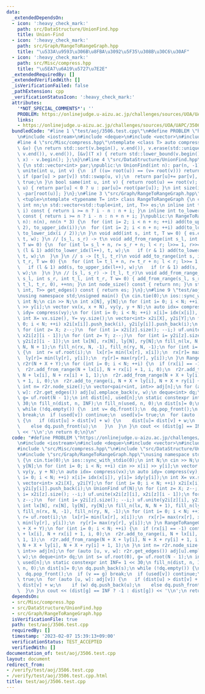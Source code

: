 ```yaml
---
data:
  _extendedDependsOn:
  - icon: ':heavy_check_mark:'
    path: src/DataStructure/UnionFind.hpp
    title: Union-Find
  - icon: ':heavy_check_mark:'
    path: src/Graph/RangeToRangeGraph.hpp
    title: "\u533A\u9593\u306B\u8FBA\u3092\u5F35\u308B\u30C6\u30AF"
  - icon: ':heavy_check_mark:'
    path: src/Misc/compress.hpp
    title: "\u5EA7\u6A19\u5727\u7E2E"
  _extendedRequiredBy: []
  _extendedVerifiedWith: []
  _isVerificationFailed: false
  _pathExtension: cpp
  _verificationStatusIcon: ':heavy_check_mark:'
  attributes:
    '*NOT_SPECIAL_COMMENTS*': ''
    PROBLEM: https://onlinejudge.u-aizu.ac.jp/challenges/sources/UOA/UAPC/3506
    links:
    - https://onlinejudge.u-aizu.ac.jp/challenges/sources/UOA/UAPC/3506
  bundledCode: "#line 1 \"test/aoj/3506.test.cpp\"\n#define PROBLEM \"https://onlinejudge.u-aizu.ac.jp/challenges/sources/UOA/UAPC/3506\"\
    \n#include <iostream>\n#include <deque>\n#include <vector>\n#include <algorithm>\n\
    #line 4 \"src/Misc/compress.hpp\"\ntemplate <class T> auto compress(std::vector<T>\
    \ &v) {\n return std::sort(v.begin(), v.end()), v.erase(std::unique(v.begin(),\
    \ v.end()), v.end()), [&v](T x) { return std::lower_bound(v.begin(), v.end(),\
    \ x) - v.begin(); };\n}\n#line 4 \"src/DataStructure/UnionFind.hpp\"\nclass UnionFind\
    \ {\n std::vector<int> par;\npublic:\n UnionFind(int n): par(n, -1) {}\n bool\
    \ unite(int u, int v) {\n  if ((u= root(u)) == (v= root(v))) return false;\n \
    \ if (par[u] > par[v]) std::swap(u, v);\n  return par[u]+= par[v], par[v]= u,\
    \ true;\n }\n bool same(int u, int v) { return root(u) == root(v); }\n int root(int\
    \ u) { return par[u] < 0 ? u : par[u]= root(par[u]); }\n int size(int u) { return\
    \ -par[root(u)]; }\n};\n#line 3 \"src/Graph/RangeToRangeGraph.hpp\"\n#include\
    \ <tuple>\ntemplate <typename T= int> class RangeToRangeGraph {\n const int n;\n\
    \ int nn;\n std::vector<std::tuple<int, int, T>> es;\n inline int to_upper_idx(int\
    \ i) const { return i >= n ? i - n : n + i; }\n inline int to_lower_idx(int i)\
    \ const { return i >= n ? i - n : n + n + i; }\npublic:\n RangeToRangeGraph(int\
    \ n): n(n), nn(n * 3) {\n  for (int i= 2; i < n + n; ++i) add(to_upper_idx(i /\
    \ 2), to_upper_idx(i));\n  for (int i= 2; i < n + n; ++i) add(to_lower_idx(i),\
    \ to_lower_idx(i / 2));\n }\n void add(int s, int t, T w= 0) { es.emplace_back(s,\
    \ t, w); }\n // [s_l, s_r) -> t\n void add_from_range(int s_l, int s_r, int t,\
    \ T w= 0) {\n  for (int l= s_l + n, r= s_r + n; l < r; l>>= 1, r>>= 1) {\n   if\
    \ (l & 1) add(to_lower_idx(l++), t, w);\n   if (r & 1) add(to_lower_idx(--r),\
    \ t, w);\n  }\n }\n // s -> [t_l, t_r)\n void add_to_range(int s, int t_l, int\
    \ t_r, T w= 0) {\n  for (int l= t_l + n, r= t_r + n; l < r; l>>= 1, r>>= 1) {\n\
    \   if (l & 1) add(s, to_upper_idx(l++), w);\n   if (r & 1) add(s, to_upper_idx(--r),\
    \ w);\n  }\n }\n // [s_l, s_r) -> [t_l, t_r)\n void add_from_range_to_range(int\
    \ s_l, int s_r, int t_l, int t_r, T w= 0) { add_from_range(s_l, s_r, nn, w), add_to_range(nn,\
    \ t_l, t_r, 0), ++nn; }\n int node_size() const { return nn; }\n std::vector<std::tuple<int,\
    \ int, T>> get_edges() const { return es; }\n};\n#line 9 \"test/aoj/3506.test.cpp\"\
    \nusing namespace std;\nsigned main() {\n cin.tie(0);\n ios::sync_with_stdio(0);\n\
    \ int N;\n cin >> N;\n int x[N], y[N];\n for (int i= 0; i < N; ++i) cin >> x[i]\
    \ >> y[i];\n vector vx(x, x + N), vy(y, y + N);\n auto idx= compress(vx);\n auto\
    \ idy= compress(vy);\n for (int i= 0; i < N; ++i) x[i]= idx(x[i]), y[i]= idy(y[i]);\n\
    \ int X= vx.size(), Y= vy.size();\n vector<int> x2i[X], y2i[Y];\n for (int i=\
    \ 0; i < N; ++i) x2i[x[i]].push_back(i), y2i[y[i]].push_back(i);\n UnionFind uf(N);\n\
    \ for (int z= X; z--;)\n  for (int i= x2i[z].size(); --i;) uf.unite(x2i[z][i],\
    \ x2i[z][i - 1]);\n for (int z= Y; z--;)\n  for (int i= y2i[z].size(); --i;) uf.unite(y2i[z][i],\
    \ y2i[z][i - 1]);\n int lx[N], rx[N], ly[N], ry[N];\n fill_n(lx, N, N + 1), fill_n(ly,\
    \ N, N + 1);\n fill_n(rx, N, -1), fill_n(ry, N, -1);\n for (int i= 0; i < N; ++i)\
    \ {\n  int r= uf.root(i);\n  lx[r]= min(lx[r], x[i]);\n  rx[r]= max(rx[r], x[i]);\n\
    \  ly[r]= min(ly[r], y[i]);\n  ry[r]= max(ry[r], y[i]);\n }\n RangeToRangeGraph<int>\
    \ r2r(N + X + Y);\n for (int i= 0; i < N; ++i) {\n  if (rx[i] == -1) continue;\n\
    \  r2r.add_from_range(N + lx[i], N + rx[i] + 1, i, 0);\n  r2r.add_to_range(i,\
    \ N + lx[i], N + rx[i] + 1, 1);\n  r2r.add_from_range(N + X + ly[i], N + X + ry[i]\
    \ + 1, i, 0);\n  r2r.add_to_range(i, N + X + ly[i], N + X + ry[i] + 1, 1);\n }\n\
    \ int n= r2r.node_size();\n vector<pair<int, int>> adj[n];\n for (auto [u, v,\
    \ w]: r2r.get_edges()) adj[u].emplace_back(v, w);\n deque<int> dq;\n int s= uf.root(0),\
    \ g= uf.root(N - 1);\n int dist[n], used[n];\n static constexpr int INF= 1 <<\
    \ 30;\n fill_n(dist, n, INF);\n fill_n(used, n, 0);\n dist[s]= 0;\n dq.push_back(s);\n\
    \ while (!dq.empty()) {\n  int v= dq.front();\n  dq.pop_front();\n  if (v == g)\
    \ break;\n  if (used[v]) continue;\n  used[v]= true;\n  for (auto [u, w]: adj[v])\
    \ {\n   if (dist[u] > dist[v] + w) {\n    dist[u]= dist[v] + w;\n    if (w) dq.push_back(u);\n\
    \    else dq.push_front(u);\n   }\n  }\n }\n cout << (dist[g] == INF ? -1 : dist[g])\
    \ << '\\n';\n return 0;\n}\n"
  code: "#define PROBLEM \"https://onlinejudge.u-aizu.ac.jp/challenges/sources/UOA/UAPC/3506\"\
    \n#include <iostream>\n#include <deque>\n#include <vector>\n#include <algorithm>\n\
    #include \"src/Misc/compress.hpp\"\n#include \"src/DataStructure/UnionFind.hpp\"\
    \n#include \"src/Graph/RangeToRangeGraph.hpp\"\nusing namespace std;\nsigned main()\
    \ {\n cin.tie(0);\n ios::sync_with_stdio(0);\n int N;\n cin >> N;\n int x[N],\
    \ y[N];\n for (int i= 0; i < N; ++i) cin >> x[i] >> y[i];\n vector vx(x, x + N),\
    \ vy(y, y + N);\n auto idx= compress(vx);\n auto idy= compress(vy);\n for (int\
    \ i= 0; i < N; ++i) x[i]= idx(x[i]), y[i]= idy(y[i]);\n int X= vx.size(), Y= vy.size();\n\
    \ vector<int> x2i[X], y2i[Y];\n for (int i= 0; i < N; ++i) x2i[x[i]].push_back(i),\
    \ y2i[y[i]].push_back(i);\n UnionFind uf(N);\n for (int z= X; z--;)\n  for (int\
    \ i= x2i[z].size(); --i;) uf.unite(x2i[z][i], x2i[z][i - 1]);\n for (int z= Y;\
    \ z--;)\n  for (int i= y2i[z].size(); --i;) uf.unite(y2i[z][i], y2i[z][i - 1]);\n\
    \ int lx[N], rx[N], ly[N], ry[N];\n fill_n(lx, N, N + 1), fill_n(ly, N, N + 1);\n\
    \ fill_n(rx, N, -1), fill_n(ry, N, -1);\n for (int i= 0; i < N; ++i) {\n  int\
    \ r= uf.root(i);\n  lx[r]= min(lx[r], x[i]);\n  rx[r]= max(rx[r], x[i]);\n  ly[r]=\
    \ min(ly[r], y[i]);\n  ry[r]= max(ry[r], y[i]);\n }\n RangeToRangeGraph<int> r2r(N\
    \ + X + Y);\n for (int i= 0; i < N; ++i) {\n  if (rx[i] == -1) continue;\n  r2r.add_from_range(N\
    \ + lx[i], N + rx[i] + 1, i, 0);\n  r2r.add_to_range(i, N + lx[i], N + rx[i] +\
    \ 1, 1);\n  r2r.add_from_range(N + X + ly[i], N + X + ry[i] + 1, i, 0);\n  r2r.add_to_range(i,\
    \ N + X + ly[i], N + X + ry[i] + 1, 1);\n }\n int n= r2r.node_size();\n vector<pair<int,\
    \ int>> adj[n];\n for (auto [u, v, w]: r2r.get_edges()) adj[u].emplace_back(v,\
    \ w);\n deque<int> dq;\n int s= uf.root(0), g= uf.root(N - 1);\n int dist[n],\
    \ used[n];\n static constexpr int INF= 1 << 30;\n fill_n(dist, n, INF);\n fill_n(used,\
    \ n, 0);\n dist[s]= 0;\n dq.push_back(s);\n while (!dq.empty()) {\n  int v= dq.front();\n\
    \  dq.pop_front();\n  if (v == g) break;\n  if (used[v]) continue;\n  used[v]=\
    \ true;\n  for (auto [u, w]: adj[v]) {\n   if (dist[u] > dist[v] + w) {\n    dist[u]=\
    \ dist[v] + w;\n    if (w) dq.push_back(u);\n    else dq.push_front(u);\n   }\n\
    \  }\n }\n cout << (dist[g] == INF ? -1 : dist[g]) << '\\n';\n return 0;\n}"
  dependsOn:
  - src/Misc/compress.hpp
  - src/DataStructure/UnionFind.hpp
  - src/Graph/RangeToRangeGraph.hpp
  isVerificationFile: true
  path: test/aoj/3506.test.cpp
  requiredBy: []
  timestamp: '2023-02-07 15:39:13+09:00'
  verificationStatus: TEST_ACCEPTED
  verifiedWith: []
documentation_of: test/aoj/3506.test.cpp
layout: document
redirect_from:
- /verify/test/aoj/3506.test.cpp
- /verify/test/aoj/3506.test.cpp.html
title: test/aoj/3506.test.cpp
---
```

